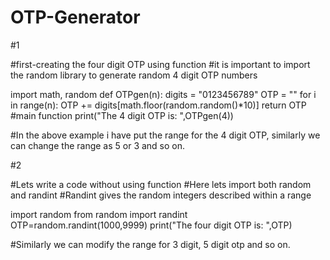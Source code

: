 # OTP-Generator
#1

#first-creating the four digit OTP using function
#it is important to import the random library to generate random 4 digit OTP numbers

import math, random
def OTPgen(n):
		digits = "0123456789"
		OTP = ""
    for i in range(n):
				OTP += digits[math.floor(random.random()*10)]
		return OTP
#main function
print("The 4 digit OTP is: ",OTPgen(4))

#In the above example i have put the range for the 4 digit OTP, similarly we can change the range as 5 or 3 and so on.

#2

#Lets write a code without using function
#Here lets import both random and randint
#Randint gives the random integers described within a range

import random
from random import randint
OTP=random.randint(1000,9999)
print("The four digit OTP is: ",OTP)

#Similarly we can modify the range for 3 digit, 5 digit otp and so on.
